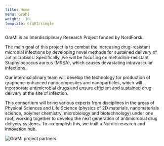 ```yaml
---
title: Home
menu: GraMI
weight: -10
template: GraMI/single
---
```

GraMI is an Interdisciplinary Research Project funded by NordForsk.  

The main goal of this project is to combat the increasing drug-resistant microbial infections by developing novel methods for sustained delivery of antimicrobials. Specifically, we will be focusing on methicillin-resistant Staphylococcus aureus (MRSA), which causes devastating intravascular infections.   

Our interdisciplinary team will develop the technology for production of graphene-enhanced nanocomposites and nanoparticles, which will incorporate antimicrobial drugs and ensure efficient and sustained drug delivery at the site of infection.  

This consortium will bring various experts from disciplines in the areas of Physical Sciences and Life Science (physics of 2D materials, nanomaterials science, polymer chemistry, microbiology and biotechnology) under one roof, working together to develop the next generation of antimicrobial drug delivery systems. To accomplish this, we built a Nordic research and innovation hub.


![GraMI project partners](img/grami-homepic.png "GraMI project partners")